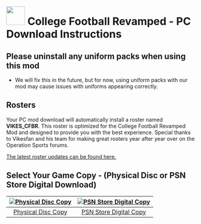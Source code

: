 # <img width="50" src="https://i.redd.it/g5476jkjqgh31.jpg"> College Football Revamped - PC Download Instructions

## Please uninstall any uniform packs when using this mod
- We will fix this in the future, but for now, using uniform packs with our mod may cause issues with uniforms appearing correctly.

## Rosters
Your PC mod download will automatically install a roster named **VIKES_CFBR**. This roster is optimized for the College Football Revamped Mod and designed to provide you with the best experience. Special thanks to Vikesfan and his team for making great rosters year after year over on the Operation Sports forums.

[The latest roster updates can be found here.](https://forums.operationsports.com/forums/ncaa-football-rosters/964552-ncaa-football-14-2020-2021-roster-update.html)

## Select Your Game Copy - (Physical Disc or PSN Store Digital Download)
| [![Physical Disc Copy](https://art.gametdb.com/ps3/discM/US/BLUS31159.png)](https://github.com/igloo1/CFBR/blob/gh-pages/PC/disc.md)  | [![PSN Store Digital Copy](https://lh3.googleusercontent.com/proxy/wgGdcopYJApj2sHFfhrZxpyas7VoORl3PZm7y7x0H-hWHX2ympVCo_ivh9ZKcUtljoL5eDiGx3ElrSakkqInqx-VDQnMEwTPmWzjbjlmObye4aLo8XJmnXBn)](https://github.com/igloo1/CFBR/blob/gh-pages/PC/digital.md)
|:---:|:---:|
| [Physical Disc Copy](https://github.com/igloo1/CFBR/blob/gh-pages/PC/disc.md) | [PSN Store Digital Copy](https://github.com/igloo1/CFBR/blob/gh-pages/PC/digital.md) |
